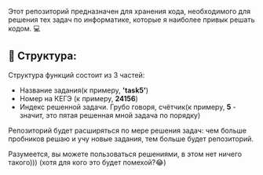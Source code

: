 Этот репозиторий предназначен для хранения кода, необходимого для решения тех задач по информатике, которые я наиболее привык решать кодом. 💻

## 🧠 Структура:
Структура функций состоит из 3 частей:
- Название задания(к примеру, **'task5'**)
- Номер на КЕГЭ (к примеру, **24156**)
- Индекс решенной задачи. Грубо говоря, счётчик(к примеру, **5** - значит, это пятая решенная мной задача по порядку)

Репозиторий будет расширяться по мере решения задач: чем больше пробников решаю и учу новые задания, тем больше будет репозиторий.

Разумеется, вы можете пользоваться решениями, в этом нет ничего такого))) (хотя для кого это будет помехой?😂) 
